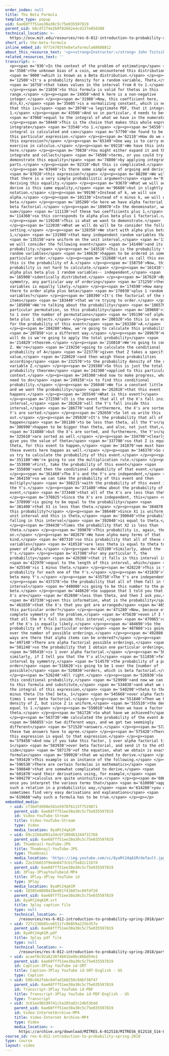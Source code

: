 ```yaml
---
order_index: null
title: The Beta Formula
template_type: popup
uid: 6ae68fff51ee30a30c5c75e035597819
parent_uid: b8cdf274e2b0f82662e4cd137e85d308
technical_location: >-
  https://ocw.mit.edu/resources/res-6-012-introduction-to-probability-spring-2018/part-ii-inference-limit-theorems/the-beta-formula
short_url: the-beta-formula
inline_embed_id: 97724703thebetaformula68608812
about_this_resource_text: '<p><strong>Instructor:</strong> John Tsitsiklis</p>'
related_resources_text: ''
transcript: >-
  <p><span m='930'>In the context of the problem of estimating</span> <span
  m='3580'>the unknown bias of a coin, we encountered this distribution,</span>
  <span m='9000'>which is known as a Beta distribution.</span> </p><p><span
  m='12500'>It's a probability density for a random variable, Theta,</span>
  <span m='16750'>that takes values in the interval from 0 to 1.</span>
  </p><p><span m='21650'>So this formula is valid for thetas in this
  range.</span> </p><p><span m='24950'>And k here is a non-negative
  integer.</span> </p><p><span m='31980'>Now, this coefficient here,
  d(n,k),</span> <span m='35605'>is a normalizing constant, which is needed so
  that this is</span> <span m='39740'>a legitimate PDF, that it integrates to
  1.</span> </p><p><span m='43560'>And so in particular, d needs to be</span>
  <span m='47060'>equal to the integral of what we have in the numerator.</span>
  </p><p><span m='50440'>This is the choice that makes this whole expression
  integrate</span> <span m='53540'>to 1.</span> </p><p><span m='54550'>And this
  integral is calculated and can</span> <span m='57790'>be found to be equal to
  this particular expression.</span> </p><p><span m='62110'>How do we derive
  this expression?</span> </p><p><span m='65349'>One way is to carry out a long
  exercise in calculus.</span> </p><p><span m='69210'>We have this integral
  here.</span> </p><p><span m='70830'>You might either expand it and then
  integrate and collect</span> <span m='74500'>terms, or you could try to
  demonstrate this equality</span> <span m='78800'>by applying integration by
  parts.</span> </p><p><span m='82310'>But this is complicated.</span>
  </p><p><span m='83940'>Is there some simple way of arguing and deriving</span>
  <span m='87020'>this expression?</span> </p><p><span m='88200'>We will see
  that there is a very simple probabilistic argument</span> <span m='91370'>for
  deriving this equality.</span> </p><p><span m='93670'>What we will actually
  derive is this same equality,</span> <span m='96680'>but in slightly different
  notation.</span> </p><p><span m='99190'>Instead of k, we will use
  alpha.</span> </p><p><span m='101330'>Instead of n minus k, we will use
  beta.</span> </p><p><span m='105200'>So here we have alpha factorial times
  beta factorial.</span> </p><p><span m='109070'>In the denominator, we have the
  sum</span> <span m='111130'>of these two coefficients plus 1,</span> <span
  m='114360'>so this corresponds to alpha plus beta plus 1 factorial.</span>
  </p><p><span m='119240'>This is what we want to demonstrate.</span>
  </p><p><span m='122030'>What we will do will be to consider the following
  setting.</span> </p><p><span m='128350'>We start with alpha plus beta plus
  1,</span> <span m='131900'>that many independent random variables that</span>
  <span m='135150'>are uniform on the unit interval,</span> <span m='137940'>and
  we will consider the following event</span> <span m='141490'>and its
  probability.</span> </p><p><span m='143510'>This is the probability that these
  random variables</span> <span m='146630'>happen to be ordered in some
  particular order.</span> </p><p><span m='152680'>Let us call this event A, so
  this is the probability of A.</span> </p><p><span m='158750'>Now, this
  probability is not hard to calculate.</span> </p><p><span m='161410'>We have
  alpha plus beta plus 1 random variables-- independent,</span> <span
  m='165900'>identically distributed.</span> </p><p><span m='167620'>By
  symmetry, any particular way of ordering</span> <span m='171250'>these random
  variables is equally likely.</span> </p><p><span m='174590'>How many ways are
  there to order alpha plus beta</span> <span m='178030'>plus 1 random
  variables?</span> </p><p><span m='180390'>It's the factorial of the number of
  items</span> <span m='183440'>that we're trying to order.</span> </p><p><span
  m='185090'>We're talking about the probability</span> <span m='186570'>of a
  particular permutation, so this probability</span> <span m='189860'>is equal
  to 1 over the number of permutations</span> <span m='195190'>of alpha plus
  beta plus 1 objects.</span> </p><p><span m='200320'>So this is one expression
  for the probability of this event</span> <span m='203280'>A.</span>
  </p><p><span m='204280'>Now, we're going to calculate this probability</span>
  <span m='207850'>in a different way.</span> </p><p><span m='209670'>What we
  will do is we're going to apply the total probability</span> <span
  m='214829'>theorem.</span> </p><p><span m='216010'>We're going to condition on
  Z. We're</span> <span m='219250'>going to calculate the conditional
  probability of A</span> <span m='223770'>given that Z takes a specific
  value,</span> <span m='228020'>and then weigh those probabilities
  according</span> <span m='232570'>to the probability density of the random
  variable Z.</span> </p><p><span m='239380'>So this is just the total
  probability theorem</span> <span m='242300'>applied to this particular
  context.</span> </p><p><span m='245300'>And now to make progress, what we will
  need to do</span> <span m='249150'>is to find this conditional
  probability.</span> </p><p><span m='256040'>We fix a constant little theta,
  and we want the probability</span> <span m='262810'>that this event
  happens.</span> </p><p><span m='265540'>What is this event?</span>
  </p><p><span m='272390'>It is the event that all of the X's fall inside this
  interval,</span> <span m='282620'>all the Y's fall inside this
  interval,</span> <span m='286770'>and furthermore, the X's are sorted and the
  Y's are sorted.</span> </p><p><span m='292650'>So let us write this
  out.</span> </p><p><span m='295020'>It's the probability that all of the X's
  happen</span> <span m='301180'>to be less than theta, all the Y's</span> <span
  m='306990'>happen to be bigger than theta, and also, not just that,</span>
  <span m='314880'>but the X's are sorted, and furthermore, the Y's</span> <span
  m='325610'>are sorted as well.</span> </p><p><span m='334790'>Clearly, if I
  give you the value of theta</span> <span m='337700'>so that Z is equal to
  theta, for this event to happen,</span> <span m='341870'>we must have all
  these events here happen as well.</span> </p><p><span m='346370'>So now, let
  us try to calculate the probability of this event.</span> </p><p><span
  m='351180'>We're going to use the multiplication rule.</span> </p><p><span
  m='353090'>First, take the probability of this event</span> <span
  m='355890'>and then the conditional probability of that event.</span>
  </p><p><span m='361460'>The X's and the Y's are independent,</span> <span
  m='364150'>so we can take the probability of this event and then
  multiply</span> <span m='368215'>with the probability of this event involving
  the Y's.</span> </p><p><span m='371480'>How about the probability of this
  event,</span> <span m='373440'>that all of the X's are less than theta?</span>
  </p><p><span m='376025'>Since the X's are independent, this</span> <span
  m='378990'>is going to be equal to the probability</span> <span
  m='381400'>that X1 is less than theta.</span> </p><p><span m='384870'>What is
  this probability?</span> </p><p><span m='386440'>Since X1 is uniform on the
  unit interval and this is theta,</span> <span m='390040'>the probability of
  falling in this interval</span> <span m='392040'>is equal to theta.</span>
  </p><p><span m='394430'>Times the probability that X2 is less than
  theta.</span> </p><p><span m='399070'>This probability is, again, theta and so
  on.</span> </p><p><span m='402670'>We have alpha many terms of that
  kind,</span> <span m='407310'>so this probability that all of these random
  variables</span> <span m='410510'>are less theta is equal to theta to the
  power of alpha.</span> </p><p><span m='415100'>Similarly, about the
  Y's.</span> </p><p><span m='417380'>For any particular Y, the
  probability</span> <span m='420300'>that it falls in this interval is</span>
  <span m='422970'>equal to the length of this interval, which</span> <span
  m='425540'>is 1 minus theta.</span> </p><p><span m='428220'>This is the
  probability for each one of the Y's.</span> </p><p><span m='431830'>There's
  beta many Y's.</span> </p><p><span m='435750'>The Y's are independent.</span>
  </p><p><span m='437370'>So the probability that all of them fall in this
  interval</span> <span m='440080'>is going to be this number to the power of
  beta.</span> </p><p><span m='448620'>So suppose that I told you that all the
  X's are</span> <span m='452690'>less than theta, and then I ask you,</span>
  <span m='457330'>given this information, what is the probability</span> <span
  m='461650'>that the X's that you got are arranged</span> <span m='465060'>in
  this particular order?</span> </p><p><span m='471280'>Now, because of the
  complete symmetry of the problem,</span> <span m='475630'>even if I told you
  that all the X's fall inside this interval,</span> <span m='479965'>any order
  of the X's is equally likely.</span> </p><p><span m='484690'>So the
  probability of this particular order</span> <span m='487860'>is going to be 1
  over the number of possible orderings.</span> </p><p><span m='492880'>How many
  ways are there that alpha items can be ordered?</span> </p><p><span
  m='497140'>There are alpha factorial possible orderings,</span> <span
  m='501240'>so the probability that I obtain one particular ordering</span>
  <span m='505410'>is 1 over alpha factorial.</span> </p><p><span m='509010'>And
  similarly, if I tell you that the Y's all</span> <span m='511850'>fell in this
  interval by symmetry,</span> <span m='514570'>the probability of a particular
  order</span> <span m='516620'>is going to be 1 over the [number of
  possible]</span> <span m='520830'>orders, which is beta factorial.</span>
  </p><p><span m='526240'>All right.</span> </p><p><span m='526930'>So we have
  this conditional probability,</span> <span m='529990'>and now we can go back
  to this formula and substitute,</span> <span m='534830'>and what we obtain is
  the integral of this expression,</span> <span m='540290'>theta to the alpha, 1
  minus theta [to the] beta, 1</span> <span m='545660'>over alpha factorial
  times 1 over beta factorial.</span> </p><p><span m='551840'>Then we have the
  density of Z, but since Z is uniform,</span> <span m='555520'>the density is
  equal to 1.</span> </p><p><span m='558010'>And then we have a factor of d
  theta.</span> </p><p><span m='561720'>So what have we achieved?</span>
  </p><p><span m='563730'>We calculated the probability of the event A</span>
  <span m='566855'>in two different ways, and we got two seemingly
  different</span> <span m='571520'>answers.</span> </p><p><span m='572490'>But
  these two answers have to agree.</span> </p><p><span m='575420'>Therefore,
  this expression is equal to that expression.</span> </p><p><span
  m='579450'>And now if you take this factor, 1 over alpha factorial times
  1</span> <span m='583930'>over beta factorial, and send it to the other
  side</span> <span m='587170'>of the equation, what we obtain is exactly the
  formula</span> <span m='590920'>that we wished to derive.</span> </p><p><span
  m='593420'>This example is an instance of the following.</span> </p><p><span
  m='596530'>There are certain formulas in mathematics</span> <span
  m='598840'>that are somewhat complicated to derive,</span> <span
  m='601870'>and their derivations using, for example,</span> <span
  m='604270'>calculus are quite unintuitive.</span> </p><p><span m='606570'>But
  once you interpret the various terms that</span> <span m='610090'>appear in
  such a relation in a probabilistic way,</span> <span m='614280'>you can
  sometimes find very easy derivations and explanations</span> <span
  m='619660'>why such a formula has to be true.</span> </p><p></p>
embedded_media:
  - uid: cf3bdfdd98e581e5978f6115f7519871
    parent_uid: 6ae68fff51ee30a30c5c75e035597819
    id: Video-YouTube-Stream
    title: Video-YouTube-Stream
    type: Video
    media_location: 8yaRt24qA1M
  - uid: 69c22b8a801a34c6f280463244f31768
    parent_uid: 6ae68fff51ee30a30c5c75e035597819
    id: Thumbnail-YouTube-JPG
    title: Thumbnail-YouTube-JPG
    type: Thumbnail
    media_location: 'https://img.youtube.com/vi/8yaRt24qA1M/default.jpg'
  - uid: 22e33b653f9ede6473cb1f5e82c21b7d
    parent_uid: 6ae68fff51ee30a30c5c75e035597819
    id: 3Play-3PlayYouTubeid-MP4
    title: 3Play-3Play YouTube id
    type: 3Play
    media_location: 8yaRt24qA1M
  - uid: 18305e0808428ed81f41687ec89fdf20
    parent_uid: 6ae68fff51ee30a30c5c75e035597819
    id: 8yaRt24qA1M.srt
    title: 3play caption file
    type: null
    technical_location: >-
      /resources/res-6-012-introduction-to-probability-spring-2018/part-ii-inference-limit-theorems/the-beta-formula/8yaRt24qA1M.srt
  - uid: 727c236b85ce6511fc86859a225b357e
    parent_uid: 6ae68fff51ee30a30c5c75e035597819
    id: 8yaRt24qA1M.pdf
    title: 3play pdf file
    type: null
    technical_location: >-
      /resources/res-6-012-introduction-to-probability-spring-2018/part-ii-inference-limit-theorems/the-beta-formula/8yaRt24qA1M.pdf
  - uid: acaef8c92a823874601be0bc86bd54e1
    parent_uid: 6ae68fff51ee30a30c5c75e035597819
    id: Caption-3Play YouTube id-SRT
    title: Caption-3Play YouTube id-SRT-English - US
    type: Caption
  - uid: b98c462febc04fad1b8250c84bf38f47
    parent_uid: 6ae68fff51ee30a30c5c75e035597819
    id: Transcript-3Play YouTube id-PDF
    title: Transcript-3Play YouTube id-PDF-English - US
    type: Transcript
  - uid: 3c61ee902d9741c5a205a82c24b53bdd
    parent_uid: 6ae68fff51ee30a30c5c75e035597819
    id: Video-InternetArchive-MP4
    title: Video-Internet Archive-MP4
    type: Video
    media_location: >-
      https://archive.org/download/MITRES.6-012S18/MITRES6_012S18_S14-01_300k.mp4
course_id: res-6-012-introduction-to-probability-spring-2018
type: course
layout: video
---
```

